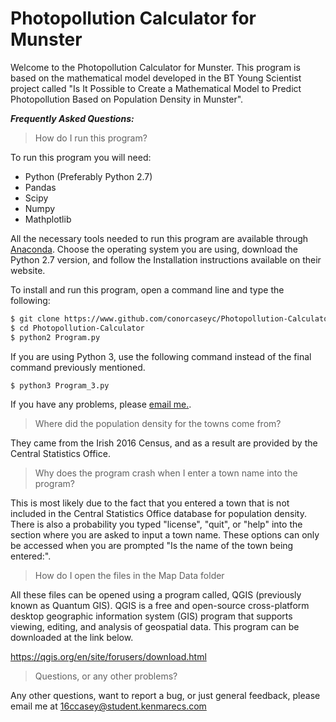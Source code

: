 # Photopollution Calculator for Munster

Welcome to the Photopollution Calculator for Munster. This program is based on the mathematical model developed in the BT Young Scientist project called "Is It Possible to Create a Mathematical Model to Predict Photopollution Based on Population Density in Munster".

***Frequently Asked Questions:***

> How do I run this program?

To run this program you will need:

* Python (Preferably Python 2.7)
* Pandas
* Scipy
* Numpy
* Mathplotlib

All the necessary tools needed to run this program are available through [Anaconda](https://www.anaconda.com/download/).
Choose the operating system you are using, download the Python 2.7 version, and follow the Installation instructions available on their website.

To install and run this program, open a command line and type the following:

``` bash
$ git clone https://www.github.com/conorcaseyc/Photopollution-Calculator 
$ cd Photopollution-Calculator
$ python2 Program.py
```
If you are using Python 3, use the following command instead of the final command previously mentioned.

```bash
$ python3 Program_3.py
```

If you have any problems, please [email me.](mailto:16ccasey@student.kenmarecs.com).
> Where did the population density for the towns come from?

They came from the Irish 2016 Census, and as a result are provided by the Central Statistics Office.

> Why does the program crash when I enter a town name into the program?

This is most likely due to the fact that you entered a town that is not included in the Central Statistics Office database for population density. There is also a probability you typed "license", "quit", or "help" into the section where you are asked to input a town name. These options can only be accessed when you are prompted "Is the name of the town being entered:".
  
> How do I open the files in the Map Data folder

All these files can be opened using a program called, QGIS (previously known as Quantum GIS). QGIS is a free and open-source cross-platform desktop geographic information system (GIS) program that supports viewing, editing, and analysis of geospatial data. This program can be downloaded at the link below.

https://qgis.org/en/site/forusers/download.html

> Questions, or any other problems?

Any other questions, want to report a bug, or just general feedback, please email me at 16ccasey@student.kenmarecs.com  
